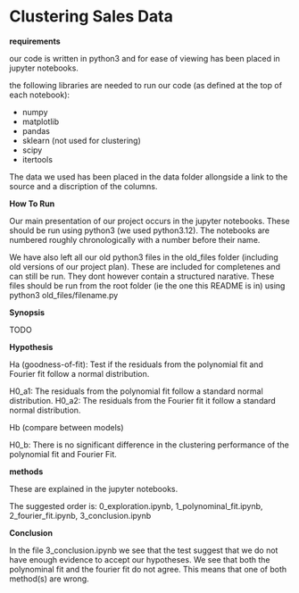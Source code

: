 # Clustering Sales Data

**requirements**

our code is written in python3 and for ease of viewing has been placed in jupyter notebooks.

the following libraries are needed to run our code (as defined at the top of each notebook):

- numpy
- matplotlib
- pandas
- sklearn (not used for clustering)
- scipy
- itertools

The data we used has been placed in the data folder allongside a link to the source and a discription of the columns.

**How To Run**

Our main presentation of our project occurs in the jupyter notebooks. These should be run using python3 (we used python3.12). The notebooks are numbered roughly chronologically with a number before their name.

We have also left all our old python3 files in the old_files folder (including old versions of our project plan). These are included for completenes and can still be run. They dont however contain a structured narative. These files should be run from the root folder (ie the one this README is in) using python3 old_files/filename.py

**Synopsis**

TODO

**Hypothesis**

Ha (goodness-of-fit): Test if the residuals from the polynomial fit and Fourier fit follow a normal distribution.

H0_a1: The residuals from the polynomial fit follow a standard normal distribution.
H0_a2: The residuals from the Fourier fit it follow a standard normal distribution.

Hb (compare between models)

H0_b: There is no significant difference in the clustering performance of the polynomial fit and Fourier Fit.


**methods**

These are explained in the jupyter notebooks.

The suggested order is: 0_exploration.ipynb, 1_polynominal_fit.ipynb, 2_fourier_fit.ipynb, 3_conclusion.ipynb

**Conclusion**

In the file 3_conclusion.ipynb we see that the test suggest that we do not have
enough evidence to accept our hypotheses. We see that both the polynominal fit
and the fourier fit do not agree. This means that one of both method(s) are wrong.
